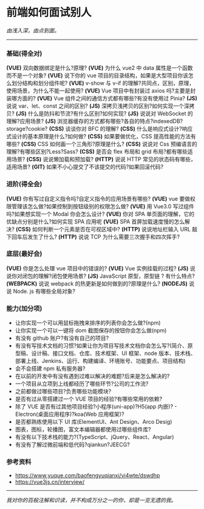 # 前端如何面试别人

_由浅入深，由点到面。_

---

### 基础(得全对)

**(VUE)** 双向数据绑定是什么?原理?
**(VUE)** 为什么 vue2 中 data 属性是一个函数而不是一个对象?
**(VUE)** 说下你的 vue 项目的目录结构，如果是大型项目你该怎么划分结构和划分组件呢?
**(VUE)** v-show 与 v-if 的理解?共同点，区别，原理，使用场景，为什么不能一起使用?
**(VUE)** Vue 项目中有封装过 axios 吗?主要是封装哪方面的?
**(VUE)** Vue 组件之间的通信方式都有哪些?有没有使用过 Pinia?
**(JS)** 说说 var、let、const 之间的区别?
**(JS)** 深拷贝浅拷贝的区别?如何实现一个深拷贝?
**(JS)** 什么是防抖和节流?有什么区别?如何实现?
**(JS)** 说说对 WebSocket 的理解?应用场景?
**(JS)** 浏览器缓存的方式都有哪些?各自的特点?indexedDB?storage?cookie?
**(CSS)** 谈谈你对 BFC 的理解?
**(CSS)** 什么是响应式设计?响应式设计的基本原理是什么?如何做?
**(CSS)** 如果要做优化，CSS 提高性能的方法有哪些?
**(CSS)** CSS 如何画一个三角形?原理是什么?
**(CSS)** 说说对 Css 预编语言的理解?有哪些区别?Less?Sass?
**(CSS)** 是否会 flex 布局和 grid 布局?都有哪些适用场景?
**(CSS)** 说说懒加载和预加载?
**(HTTP)** 说说 HTTP 常见的状态码有哪些，适用场景?
**(GIT)** 如果不小心提交了不该提交的代码?如果回滚代码?

### 进阶(得全会)

**(VUE)** 你有写过自定义指令吗?自定义指令的应用场景有哪些?
**(VUE)** vue 要做权限管理该怎么做?如果控制到按钮级别的权限怎么做?
**(VUE)** 用 Vue3.0 写过组件吗?如果想实现一个 Modal 你会怎么设计?
**(VUE)** 你对 SPA 单页面的理解，它的优缺点分别是什么?如何实现 SPA 应用呢
**(VUE)** SPA 首屏加载速度慢的怎么解决?
**(CSS)** 如何判断一个元素是否在可视区域中?
**(HTTP)** 说说地址栏输入 URL 敲下回车后发生了什么?
**(HTTP)** 说说 TCP 为什么需要三次握手和四次挥手?

### 底层(最好会)

**(VUE)** 你是怎么处理 vue 项目中的错误的?
**(VUE)** Vue 实例挂载的过程?
**(JS)** 说说你对闭包的理解?闭包使用场景?
**(JS)** JavaScript 原型，原型链 ? 有什么特点?
**(WEBPACK)** 说说 webpack 的热更新是如何做到的?原理是什么?
**(NODEJS)** 说说 Node. js 有哪些全局对象?

### 能力(加分项)

- 让你实现一个可以用鼠标拖拽来排序的列表你会怎么做?(npm)
- 让你实现一个可以一键将 dom 截图保存的按钮你会怎么做(npm)
- 有没有 github 账户?有没有自己的项目?
- 有没有写技术文档的习惯?如果让你为项目写技术文档你会怎么写?(简介、原型稿、设计稿、接口文档、仓库、技术框架、UI 框架、node 版本、技术栈、部署上线、Jenkins、运行、构建编译、环境账号、功能要点、项目结构)
- 会不会搭建 npm 私有服务器?
- 在以前的开发中有没有遇到过难以解决的难题?后来是怎么解决的?
- 一个项目从立项到上线都经历了哪些环节?公司的工作流?
- 之前都做过哪些项目?负责哪些功能模块?
- 是否有过从零搭建过一个 VUE 项目的经验?有哪些常用的依赖?
- 除了 VUE 是否有过其他项目经验?小程序(uni-app)?H5(app 内嵌)? - Electron(桌面应用程序)?koa(Web 应用框架)?
- 是否都熟练使用以下 UI 库(ElementUI、Ant Design、Arco Desig)
- 图表，图标，轮播图，富文本编辑器都使用过哪些组件库?
- 有没有以下技术栈的能力?(TypeScript、jQuery、React、Angular)
- 有没有了解过微前端和低代码?qiankun?JEECG?

### 参考资料

- https://www.yuque.com/baofengyuqianxi/vi4wte/dswdhp
- https://vue3js.cn/interview/

---

_我对你的百般注解和识读，并不构成万分之一的你，却是一览无遗的我。_
